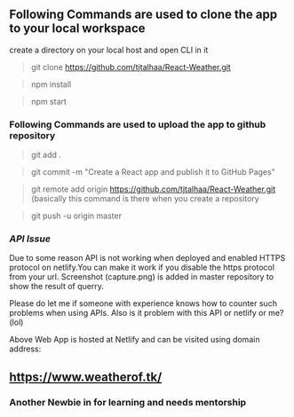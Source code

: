 ## Following Commands are used to clone the app to your local workspace
   create a directory on your local host and open CLI in it

  >git clone https://github.com/tjtalhaa/React-Weather.git

  >npm install

  >npm start


### Following Commands are used to upload the app to github repository  

 > git add . 
 
 > git commit -m "Create a React app and publish it to GitHub Pages" 

 >git remote add origin https://github.com/tjtalhaa/React-Weather.git
  (basically this command is there when you create a repository  

 > git push -u origin master 

  ### *API Issue* 

Due to some reason API is not working when deployed and enabled HTTPS protocol on netlify.You can make it work if you disable the https protocol from your url. Screenshot (capture.png) is added in master repository to show the result of querry. 


Please do let me if someone with experience knows how to counter such problems when using APIs. Also is it problem with this API or netlify or me? (lol) 

 

Above Web App is hosted at Netlify and can be visited using domain address:
## https://www.weatherof.tk/


### Another Newbie in for learning and needs mentorship ###



 

 


